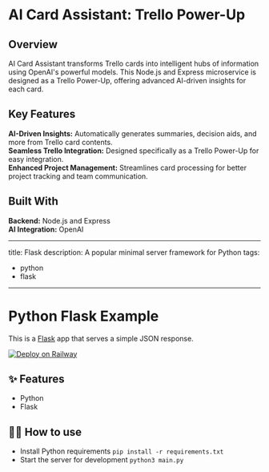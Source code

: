 # AI Card Assistant: Trello Power-Up

## Overview
AI Card Assistant transforms Trello cards into intelligent hubs of information using OpenAI's powerful models. This Node.js and Express microservice is designed as a Trello Power-Up, offering advanced AI-driven insights for each card.  <br/>

## Key Features
**AI-Driven Insights:** Automatically generates summaries, decision aids, and more from Trello card contents.  <br/>
**Seamless Trello Integration:** Designed specifically as a Trello Power-Up for easy integration.  <br/>
**Enhanced Project Management:** Streamlines card processing for better project tracking and team communication.  <br/>

## Built With
**Backend:** Node.js and Express <br/>
**AI Integration:** OpenAI  <br/>

---
title: Flask
description: A popular minimal server framework for Python
tags:
  - python
  - flask
---

# Python Flask Example

This is a [Flask](https://flask.palletsprojects.com/en/1.1.x/) app that serves a simple JSON response.

[![Deploy on Railway](https://railway.app/button.svg)](https://railway.app/new/template/zUcpux)

## ✨ Features

- Python
- Flask

## 💁‍♀️ How to use

- Install Python requirements `pip install -r requirements.txt`
- Start the server for development `python3 main.py`
